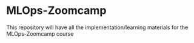 # MLOps-Zoomcamp

This repository will have all the implementation/learning materials for the MLOps-Zoomcamp course
